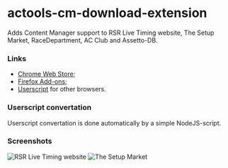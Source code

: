 # actools-cm-download-extension
Adds Content Manager support to RSR Live Timing website, The Setup Market, RaceDepartment, AC Club and Assetto-DB.

### Links

- [Chrome Web Store](https://chrome.google.com/webstore/detail/ac-content-manager-instal/oeobjfofgcnppddidihknmjhnddfilbo);
- [Firefox Add-ons](https://addons.mozilla.org/en-US/firefox/addon/ac-cm-installation-buttons/);
- [Userscript](https://greasyfork.org/en/scripts/30672-ac-content-manager-installation-buttons) for other browsers.

### Userscript convertation

Userscript convertation is done automatically by a simple NodeJS-script.

### Screenshots

![RSR Live Timing website](http://i.imgur.com/wWn8EJs.png)
![The Setup Market](http://i.imgur.com/yjSWrCs.png)
